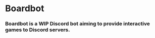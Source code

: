 # Boardbot

### Boardbot is a WIP Discord bot aiming to provide interactive games to Discord servers.
